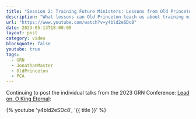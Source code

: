 ```yaml
---
title: "Session 2: Training Future Ministers: Lessons from Old Princeton"
description: "What lessons can Old Princeton teach us about training ministers in the PCA? Check out this excellent address from Dr. Jonathan Master (President, Greenville Presbyterian Theological Seminary) delivered at the Gospel Reformation Network's recent National Conference."
url: "https://www.youtube.com/watch?v=y4bld2eSDc8"
date: 2023-05-13T18:00:00
layout: post
category: video
blockquote: false
youtube: true
tags:
  - GRN
  - JonathanMaster
  - OldPrinceton
  - PCA
---
```


Continuing to post the individual talks from the 2023 GRN Conference: [Lead on, O King Eternal](/blog/grn-conference-lead-on-o-king-eternal/):

{% youtube 'y4bld2eSDc8', '{{ title }}' %}

